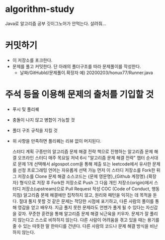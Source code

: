 # algorithm-study
Java로 알고리즘 공부
깃이그노어가 안먹는다.
살려줘...

# 커밋하기
- 이 저장소를 포크한다.
- 문제를 풀고 커밋한다. 단 아래의 폴더구조를 따라 문제풀이를 작성한다.
    - 날짜/GitHubId/문제풀이.확장자
      예) 20200203/honux77/Runner.java
# 주석 등을 이용해 문제의 출처를 기입할 것
- 푸시 및 풀리퀘
- 충돌이 나지 않고 병합이 가능할 것
- 폴더 구조 규칙을 지킬 것
- 위 사항을 만족하면 풀리퀘는 리뷰 없이 머지된다.

  스터디 계획
  구종만의 알고리즘 문제 해결 전략 책으로 진행하는 알고리즘 문제 해결 오프라인 스터디
  매주 목요일 저녁 6시
  "알고리즘 문제 해결 전략" 챕터 순서대로 문제 1개 선택해서 algospot.com을 통해 제출 또는 leetcode에서 유사한 문제를 선정
  프로그래밍 언어는 자유롭게 선택 가능
  먼저 이 스터디 저장소를 Fork한 뒤 그 저장소를 Clone
  문제 해결 소스코드는 {문제 영문명}_{Github 계정명}.{확장자} 형식으로 저장 후 Fork한 저장소로 Push
  그 다음 개인 저장소(origin)에서 스터디 저장소(upstream)으로 Pull Request 작성
  COC (Code of Conduct, 행동 지침)
  알고리즘 문제 해결에만 집착하지 않고, 원리와 패턴을 익히는 데 목적을 둔다.
  절대 풀지 못할 것 같은 문제는 적당한 시점에 포기하고, 다른 사람의 풀이를 통해 영감을 얻고 배우자.
  지금 풀지 못한 문제라도 언젠가 풀게 될 수 있다는 자신감을 갖자.
  꾸준한 훈련을 통해 알고리즘 문제 해결 뇌근육을 키우자.
  문제가 잘 풀리지 않는다고 스스로 비하하지 않는다.
  다른 사람이 어려움을 겪고 있을 때는 용기를 줄 수 있는 따뜻한 말 한마디를 건넨다.
  다른 사람의 코드나 문제 해결 방식을 비난하지 않는다.